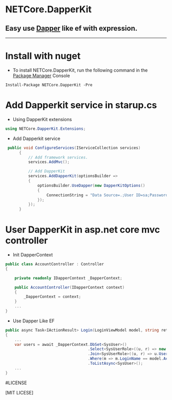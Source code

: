 # NETCore.DapperKit

## Easy use [Dapper](https://github.com/StackExchange/Dapper) like ef with expression.


---

# Install with nuget

- To install NETCore.DapperKit, run the following command in the [Package Manager](https://docs.microsoft.com/zh-cn/nuget/tools/package-manager-console) Console

```
Install-Package NETCore.DapperKit -Pre
```

# Add Dapperkit service in starup.cs

- Using DapperKit extensions

```csharp
using NETCore.DapperKit.Extensions;
```

- Add Dapperkit service

```csharp
 public void ConfigureServices(IServiceCollection services)
      {
          // Add framework services.
          services.AddMvc();

          // Add DapperKit
          services.AddDapperKit(optionsBuilder =>
          {
              optionsBuilder.UseDapper(new DapperKitOptions()
              {
                  ConnectionString = "Data Source=.;User ID=sa;Password='123456';Initial Catalog=DapperDb;MultipleActiveResultSets=True;"
              });
          });
      }

```

# User DapperKit in asp.net core mvc controller

- Init DapperContext
```csharp
public class AccountController : Controller
{

    private readonly IDapperContext _DapperContext;

    public AccountController(IDapperContext context)
    {
        _DapperContext = context;
    }
    ...
}
```

- Use Dapper Like EF

```csharp
public async Task<IActionResult> Login(LoginViewModel model, string returnUrl = null)
{
    ...
    var users = await _DapperContext.DbSet<SysUser>()
                                    .Select<SysUserRole>((u, r) => new SysUser() { Id = u.Id, IsAdmin = u.IsAdmin, LoginName = u.LoginName, LoginPwd = u.LoginPwd, CreateTime = u.CreateTime, UserName = u.UserName, UserRoleNo = u.UserRoleNo, RoleName = r.Name })
                                    .Join<SysUserRole>((u, r) => u.UserRoleNo == r.No)
                                    .Where(m => m.LoginName == model.Account && m.LoginPwd == model.Password)
                                    .ToListAsync<SysUser>();
    ...                                 
}
```

#LICENSE

[MIT LICESE]


